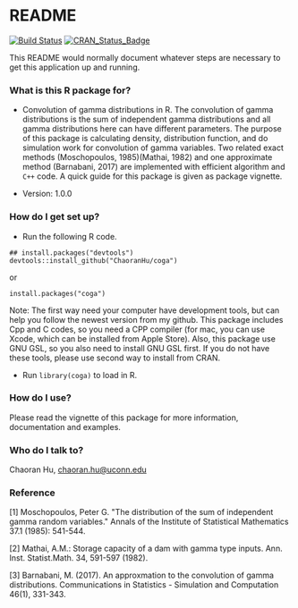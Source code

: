 # README #

[![Build Status](https://travis-ci.org/ChaoranHu/coga.svg?branch=master)](https://travis-ci.org/ChaoranHu/coga) [![CRAN\_Status\_Badge](http://www.r-pkg.org/badges/version/coga)](https://cran.r-project.org/package=coga)

This README would normally document whatever steps are necessary to get this application up
and running.

### What is this R package for? ###

* Convolution of gamma distributions in R. The convolution of gamma distributions is the sum
of independent gamma distributions and all gamma distributions here can have different
parameters. The purpose of this package is calculating density, distribution function,
and do simulation work for convolution of gamma variables. Two related exact methods
(Moschopoulos, 1985)(Mathai, 1982) and one approximate method (Barnabani, 2017) are
implemented with efficient algorithm and `C++` code. A quick guide for this package is
given as package vignette.

* Version: 1.0.0

### How do I get set up? ###

* Run the following R code.

```
## install.packages("devtools")
devtools::install_github("ChaoranHu/coga")
```

or

```
install.packages("coga")
```

Note: The first way need your computer have development tools, but can help you follow the newest version from my github. This package includes Cpp and C codes, so you need a CPP compiler (for mac, you can use Xcode, which can be installed from Apple Store). Also, this package use GNU GSL, so you also need to install GNU GSL first. If you do not have these tools, please use second way to install from CRAN.

* Run `library(coga)` to load in R.

### How do I use? ###

Please read the vignette of this package for more information, documentation and examples.

### Who do I talk to? ###

Chaoran Hu, <chaoran.hu@uconn.edu>

### Reference ###

[1] Moschopoulos, Peter G. "The distribution of the sum of independent gamma random variables." Annals of the Institute of Statistical Mathematics 37.1 (1985): 541-544.

[2] Mathai, A.M.: Storage capacity of a dam with gamma type inputs. Ann. Inst. Statist.Math. 34, 591-597 (1982).

[3] Barnabani, M. (2017). An approxmation to the convolution of gamma distributions. Communications in Statistics - Simulation and Computation 46(1), 331-343.
